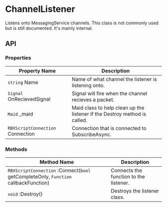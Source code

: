 # ChannelListener

Listens onto MessagingService channels. This class is not commonly used but is still documented. It's mainly internal.

## API

### Properties

| Property Name | Description |
|---------------|-------------|
| ``string`` Name | Name of what channel the listener is listening onto. |
| ``Signal`` OnRecievedSignal | Signal will fire when the channel recieves a packet. |
| ``Maid`` _maid | Maid class to help clean up the listener if the Destroy method is called. |
| ``RBXScriptConnection`` Connection | Connection that is connected to SubscribeAsync. |

### Methods

| Method Name | Description |
|-------------|-------------|
| ``RBXScriptConnection`` :Connect(``bool`` getCompleteOnly, ``Function`` callbackFunction) | Connects the function to the listener. |
| ``void`` :Destroy() | Destroys the listener class. |
